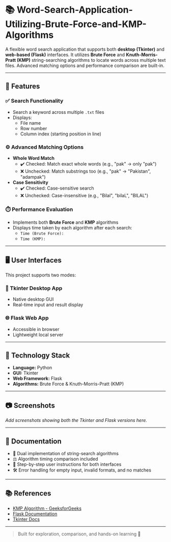 # 📚 Word-Search-Application-Utilizing-Brute-Force-and-KMP-Algorithms

A flexible word search application that supports both **desktop (Tkinter)** and **web-based (Flask)** interfaces. It utilizes **Brute Force** and **Knuth-Morris-Pratt (KMP)** string-searching algorithms to locate words across multiple text files. Advanced matching options and performance comparison are built-in.

---

## 🚀 Features

### ✅ Search Functionality
- Search a keyword across multiple `.txt` files
- Displays:
  - File name
  - Row number
  - Column index (starting position in line)

### ⚙️ Advanced Matching Options
- **Whole Word Match**
  - ✔️ Checked: Match exact whole words (e.g., "pak" → only "pak")
  - ❌ Unchecked: Match substrings too (e.g., "pak" → "Pakistan", "adampak")
- **Case Sensitivity**
  - ✔️ Checked: Case-sensitive search
  - ❌ Unchecked: Case-insensitive (e.g., "Bilal", "bilaL", "BILAL")

### ⏱️ Performance Evaluation
- Implements both **Brute Force** and **KMP** algorithms
- Displays time taken by each algorithm after each search:
  - `Time (Brute Force):`
  - `Time (KMP):`

---

## 🖥️ User Interfaces

This project supports two modes:

### 🧩 Tkinter Desktop App
- Native desktop GUI
- Real-time input and result display

### 🌐 Flask Web App
- Accessible in browser
- Lightweight local server

---

## 🧪 Technology Stack

- **Language:** Python
- **GUI:** Tkinter
- **Web Framework:** Flask
- **Algorithms:** Brute Force & Knuth-Morris-Pratt (KMP)

---

## 📷 Screenshots

_Add screenshots showing both the Tkinter and Flask versions here._

---

## 📄 Documentation

- 📌 Dual implementation of string-search algorithms
- ⚖️ Algorithm timing comparison included
- 🧭 Step-by-step user instructions for both interfaces
- 🛠️ Error handling for empty input, invalid formats, and no matches

---

## 📚 References

- [KMP Algorithm - GeeksforGeeks](https://www.geeksforgeeks.org/kmp-algorithm-for-pattern-searching/)
- [Flask Documentation](https://flask.palletsprojects.com/)
- [Tkinter Docs](https://docs.python.org/3/library/tkinter.html)

---

> Built for exploration, comparison, and hands-on learning 🎯
